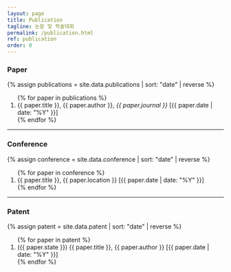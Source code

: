 ```yaml
---
layout: page
title: Publication
tagline: 논문 및 학술대회
permalink: /publication.html
ref: publication
order: 0
---
```


### Paper

{% assign publications = site.data.publications | sort: "date" | reverse %}
<ol>
  {% for paper in publications %}
    <li>
      {{ paper.title }}, {{ paper.author }}, <i>{{ paper.journal }}</i> [{{ paper.date | date: "%Y"  }}] 
    </li>
  {% endfor %}
</ol>

<hr>

### Conference

{% assign conference = site.data.conference | sort: "date" | reverse %}
<ol>
  {% for paper in conference %}
    <li>
      {{ paper.title }}, {{ paper.location }} [{{ paper.date | date: "%Y"  }}] 
    </li>
  {% endfor %}
</ol>

<hr>

###  Patent

{% assign patent = site.data.patent | sort: "date" | reverse %}
<ol>
  {% for paper in patent %}
    <li>
      ({{ paper.state }}) {{ paper.title }}, {{ paper.author }} [{{ paper.date | date: "%Y"  }}] 
    </li>
  {% endfor %}
</ol>
